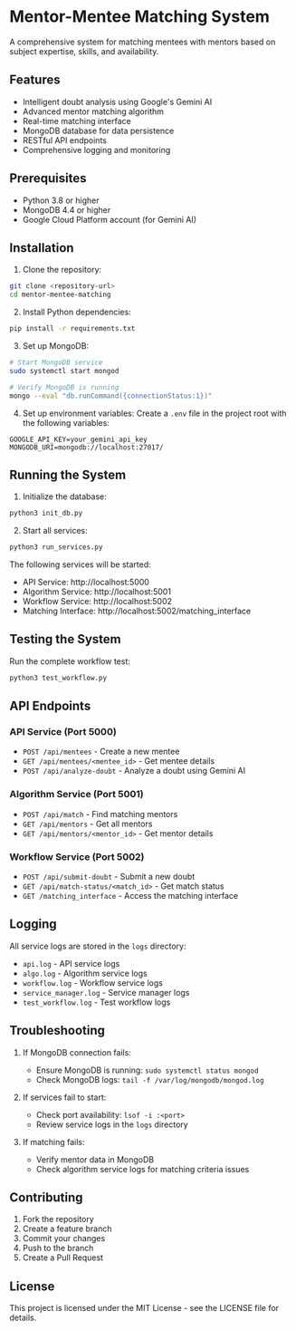 # Mentor-Mentee Matching System

A comprehensive system for matching mentees with mentors based on subject expertise, skills, and availability.

## Features

- Intelligent doubt analysis using Google's Gemini AI
- Advanced mentor matching algorithm
- Real-time matching interface
- MongoDB database for data persistence
- RESTful API endpoints
- Comprehensive logging and monitoring

## Prerequisites

- Python 3.8 or higher
- MongoDB 4.4 or higher
- Google Cloud Platform account (for Gemini AI)

## Installation

1. Clone the repository:
```bash
git clone <repository-url>
cd mentor-mentee-matching
```

2. Install Python dependencies:
```bash
pip install -r requirements.txt
```

3. Set up MongoDB:
```bash
# Start MongoDB service
sudo systemctl start mongod

# Verify MongoDB is running
mongo --eval "db.runCommand({connectionStatus:1})"
```

4. Set up environment variables:
Create a `.env` file in the project root with the following variables:
```
GOOGLE_API_KEY=your_gemini_api_key
MONGODB_URI=mongodb://localhost:27017/
```

## Running the System

1. Initialize the database:
```bash
python3 init_db.py
```

2. Start all services:
```bash
python3 run_services.py
```

The following services will be started:
- API Service: http://localhost:5000
- Algorithm Service: http://localhost:5001
- Workflow Service: http://localhost:5002
- Matching Interface: http://localhost:5002/matching_interface

## Testing the System

Run the complete workflow test:
```bash
python3 test_workflow.py
```

## API Endpoints

### API Service (Port 5000)
- `POST /api/mentees` - Create a new mentee
- `GET /api/mentees/<mentee_id>` - Get mentee details
- `POST /api/analyze-doubt` - Analyze a doubt using Gemini AI

### Algorithm Service (Port 5001)
- `POST /api/match` - Find matching mentors
- `GET /api/mentors` - Get all mentors
- `GET /api/mentors/<mentor_id>` - Get mentor details

### Workflow Service (Port 5002)
- `POST /api/submit-doubt` - Submit a new doubt
- `GET /api/match-status/<match_id>` - Get match status
- `GET /matching_interface` - Access the matching interface

## Logging

All service logs are stored in the `logs` directory:
- `api.log` - API service logs
- `algo.log` - Algorithm service logs
- `workflow.log` - Workflow service logs
- `service_manager.log` - Service manager logs
- `test_workflow.log` - Test workflow logs

## Troubleshooting

1. If MongoDB connection fails:
   - Ensure MongoDB is running: `sudo systemctl status mongod`
   - Check MongoDB logs: `tail -f /var/log/mongodb/mongod.log`

2. If services fail to start:
   - Check port availability: `lsof -i :<port>`
   - Review service logs in the `logs` directory

3. If matching fails:
   - Verify mentor data in MongoDB
   - Check algorithm service logs for matching criteria issues

## Contributing

1. Fork the repository
2. Create a feature branch
3. Commit your changes
4. Push to the branch
5. Create a Pull Request

## License

This project is licensed under the MIT License - see the LICENSE file for details.
